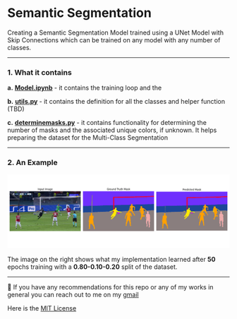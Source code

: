 # Semantic Segmentation

Creating a Semantic Segmentation Model trained using a UNet Model with Skip Connections which can be trained on any model with any number of classes.

---

### 1. What it contains

**a.** <u>**Model.ipynb**</u> - it contains the training loop and the 

**b.** <u>**utils.py**</u> - it contains the definition for all the classes and helper function (TBD)

**c.** <u>**determinemasks.py**</u> - it contains functionality for determining the number of masks and the associated unique colors, if unknown. It helps preparing the dataset for the Multi-Class Segmentation

---
### 2. An Example

![Alt Text](analysis/comparison_7.png)

The image on the right shows what my implementation learned after **50** epochs training with a **0.80-0.10-0.20** split of the dataset.

---

📧 If you have any recommendations for this repo or any of my works in general you can reach out to me on my [gmail](mailto:vanshwhig24@gmail.com)

Here is the [MIT License](LICENSE)
